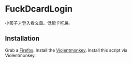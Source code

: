 # FuckDcardLogin

小孩子才登入看文章。低能卡吃屎。

## Installation

Grab a [Firefox](https://www.mozilla.org/firefox). Install the [Violentmonkey](https://violentmonkey.github.io/). Install this script via Violentmonkey.
